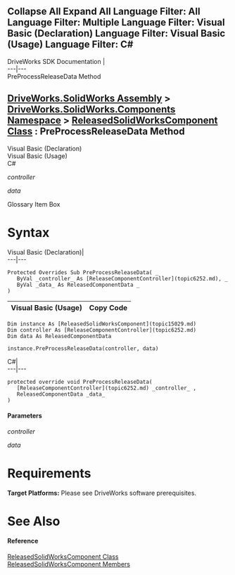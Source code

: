 Collapse All Expand All Language Filter: All  Language Filter: Multiple  Language Filter: Visual Basic (Declaration) Language Filter: Visual Basic (Usage) Language Filter: C#  
---  
DriveWorks SDK Documentation  |   
---|---  
PreProcessReleaseData Method   
  
[DriveWorks.SolidWorks Assembly](topic13342.md) > [DriveWorks.SolidWorks.Components Namespace](topic13925.md) > [ReleasedSolidWorksComponent Class](topic15029.md) : PreProcessReleaseData Method  
---  
  
Visual Basic (Declaration)    
Visual Basic (Usage)    
C# 

_controller_
    

_data_
    

Glossary Item Box

# Syntax

Visual Basic (Declaration)|   
---|---  
      
    
    Protected Overrides Sub PreProcessReleaseData( _
       ByVal _controller_ As [ReleaseComponentController](topic6252.md), _
       ByVal _data_ As ReleasedComponentData _
    )   
  
Visual Basic (Usage)| Copy Code  
---|---  
      
    
    Dim instance As [ReleasedSolidWorksComponent](topic15029.md)
    Dim controller As [ReleaseComponentController](topic6252.md)
    Dim data As ReleasedComponentData
     
    instance.PreProcessReleaseData(controller, data)  
  
C#|   
---|---  
      
    
    protected override void PreProcessReleaseData( 
       [ReleaseComponentController](topic6252.md) _controller_ ,
       ReleasedComponentData _data_
    )  
  
#### Parameters

 _controller_
    
_data_
    

# Requirements

**Target Platforms:** Please see DriveWorks software prerequisites.

# See Also

#### Reference

[ReleasedSolidWorksComponent Class](topic15029.md)   
[ReleasedSolidWorksComponent Members](topic15030.md)


